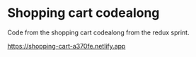 # Shopping cart codealong

Code from the shopping cart codealong from the redux sprint.

https://shopping-cart-a370fe.netlify.app
